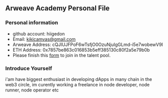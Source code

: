 ## Arweave Academy Personal File

### Personal information

- github account: hiigedon
- Email: kikicamvas@gmail.com
- Arweave Address: cQJIUJFPoF6wTsfjO0OzuNjuIgGLmd-i5e7wobewV9I
- ETH Address: 0x7857be863c016853b5eff385130c80f2a5e79b0b 
- Please finish this [form](https://docs.google.com/forms/d/e/1FAIpQLSfWA5fIIcBgmRppm3jNz5vmf9Mai_QMVil-2pO4r7YKn_Zhtw/viewform?usp=sf_link) to join in the talent pool.

### Introduce Yourself
 i'am have biggest enthusiast in developing dApps in many chain in the web3 circle, im curently working a freelance in node developer, node runner, node operator etc
